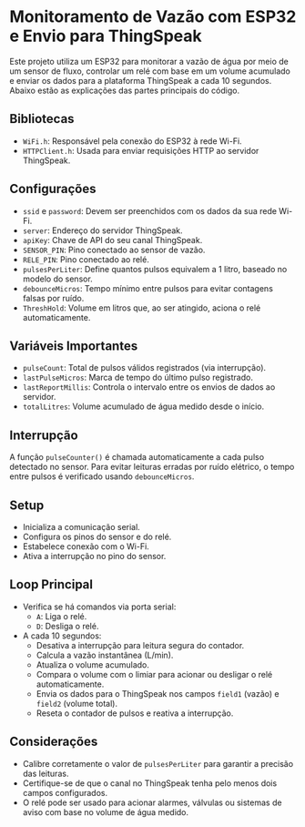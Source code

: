 # Monitoramento de Vazão com ESP32 e Envio para ThingSpeak

Este projeto utiliza um ESP32 para monitorar a vazão de água por meio de um sensor de fluxo, controlar um relé com base em um volume acumulado e enviar os dados para a plataforma ThingSpeak a cada 10 segundos. Abaixo estão as explicações das partes principais do código.

## Bibliotecas

- `WiFi.h`: Responsável pela conexão do ESP32 à rede Wi-Fi.
- `HTTPClient.h`: Usada para enviar requisições HTTP ao servidor ThingSpeak.

## Configurações

- `ssid` e `password`: Devem ser preenchidos com os dados da sua rede Wi-Fi.
- `server`: Endereço do servidor ThingSpeak.
- `apiKey`: Chave de API do seu canal ThingSpeak.
- `SENSOR_PIN`: Pino conectado ao sensor de vazão.
- `RELE_PIN`: Pino conectado ao relé.
- `pulsesPerLiter`: Define quantos pulsos equivalem a 1 litro, baseado no modelo do sensor.
- `debounceMicros`: Tempo mínimo entre pulsos para evitar contagens falsas por ruído.
- `ThreshHold`: Volume em litros que, ao ser atingido, aciona o relé automaticamente.

## Variáveis Importantes

- `pulseCount`: Total de pulsos válidos registrados (via interrupção).
- `lastPulseMicros`: Marca de tempo do último pulso registrado.
- `lastReportMillis`: Controla o intervalo entre os envios de dados ao servidor.
- `totalLitres`: Volume acumulado de água medido desde o início.

## Interrupção

A função `pulseCounter()` é chamada automaticamente a cada pulso detectado no sensor. Para evitar leituras erradas por ruído elétrico, o tempo entre pulsos é verificado usando `debounceMicros`.

## Setup

- Inicializa a comunicação serial.
- Configura os pinos do sensor e do relé.
- Estabelece conexão com o Wi-Fi.
- Ativa a interrupção no pino do sensor.

## Loop Principal

- Verifica se há comandos via porta serial:
  - `A`: Liga o relé.
  - `D`: Desliga o relé.
- A cada 10 segundos:
  - Desativa a interrupção para leitura segura do contador.
  - Calcula a vazão instantânea (L/min).
  - Atualiza o volume acumulado.
  - Compara o volume com o limiar para acionar ou desligar o relé automaticamente.
  - Envia os dados para o ThingSpeak nos campos `field1` (vazão) e `field2` (volume total).
  - Reseta o contador de pulsos e reativa a interrupção.

## Considerações

- Calibre corretamente o valor de `pulsesPerLiter` para garantir a precisão das leituras.
- Certifique-se de que o canal no ThingSpeak tenha pelo menos dois campos configurados.
- O relé pode ser usado para acionar alarmes, válvulas ou sistemas de aviso com base no volume de água medido.

